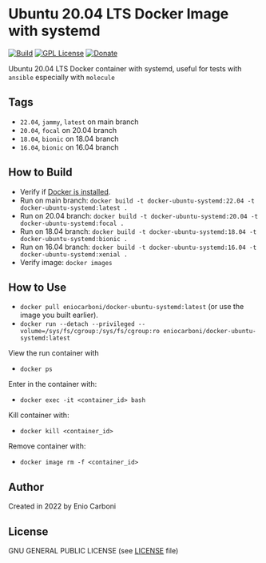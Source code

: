 # Ubuntu 20.04 LTS Docker Image with systemd

[![Build](https://github.com/eniocarboni/docker-ubuntu-systemd/actions/workflows/build.yml/badge.svg?branch=20.04)](https://github.com/eniocarboni/docker-ubuntu-systemd/actions/workflows/build.yml) [![GPL License](https://img.shields.io/badge/license-GPL-blue.svg)](https://www.gnu.org/licenses/) [![Donate](https://img.shields.io/badge/Donate-PayPal-green.svg)](https://www.paypal.me/EnioCarboni)

Ubuntu 20.04 LTS Docker container with systemd, useful for tests with `ansible` especially with `molecule`

## Tags

  - `22.04`, `jammy`, `latest` on main branch
  - `20.04`, `focal`  on 20.04 branch
  - `18.04`, `bionic` on 18.04 branch
  - `16.04`, `bionic` on 16.04 branch


## How to Build

  * Verify if [Docker is installed](https://docs.docker.com/install/).
  * Run on main branch: `docker build -t docker-ubuntu-systemd:22.04 -t docker-ubuntu-systemd:latest .`
  * Run on 20.04 branch: `docker build -t docker-ubuntu-systemd:20.04 -t docker-ubuntu-systemd:focal .`
  * Run on 18.04 branch: `docker build -t docker-ubuntu-systemd:18.04 -t docker-ubuntu-systemd:bionic .`
  * Run on 16.04 branch: `docker build -t docker-ubuntu-systemd:16.04 -t docker-ubuntu-systemd:xenial .`
  * Verify image: `docker images`

## How to Use

  * `docker pull eniocarboni/docker-ubuntu-systemd:latest` (or use the image you built earlier).
  * `docker run --detach --privileged --volume=/sys/fs/cgroup:/sys/fs/cgroup:ro eniocarboni/docker-ubuntu-systemd:latest`

View the run container with

  * `docker ps`

Enter in the container with:

  * `docker exec -it <container_id> bash`

Kill container with:

  * `docker kill <container_id>`

Remove container with:

  * `docker image rm -f <container_id>` 

## Author

Created in 2022 by Enio Carboni

## License

GNU GENERAL PUBLIC LICENSE (see [LICENSE](LICENSE) file)
